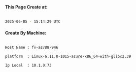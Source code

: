 
   
#### This Page Create at:

```bash

2025-06-05 - 15:14:29 UTC

```

#### Create By Machine:

```bash

Host Name : fv-az788-946

platform  : Linux-6.11.0-1015-azure-x86_64-with-glibc2.39

Ip Local  : 10.1.0.73

```

